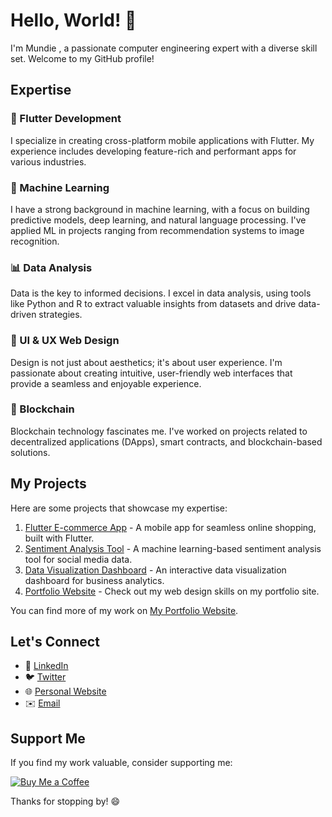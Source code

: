 # Hello, World! 👋

I'm Mundie , a passionate computer engineering expert with a diverse skill set. Welcome to my GitHub profile!

## Expertise

### 🚀 Flutter Development
I specialize in creating cross-platform mobile applications with Flutter. My experience includes developing feature-rich and performant apps for various industries.

### 🤖 Machine Learning
I have a strong background in machine learning, with a focus on building predictive models, deep learning, and natural language processing. I've applied ML in projects ranging from recommendation systems to image recognition.

### 📊 Data Analysis
Data is the key to informed decisions. I excel in data analysis, using tools like Python and R to extract valuable insights from datasets and drive data-driven strategies.

### 🎨 UI & UX Web Design
Design is not just about aesthetics; it's about user experience. I'm passionate about creating intuitive, user-friendly web interfaces that provide a seamless and enjoyable experience.

### 🔗 Blockchain
Blockchain technology fascinates me. I've worked on projects related to decentralized applications (DApps), smart contracts, and blockchain-based solutions.

## My Projects

Here are some projects that showcase my expertise:

1. [Flutter E-commerce App](link-to-flutter-ecommerce-app) - A mobile app for seamless online shopping, built with Flutter.
2. [Sentiment Analysis Tool](link-to-sentiment-analysis-tool) - A machine learning-based sentiment analysis tool for social media data.
3. [Data Visualization Dashboard](link-to-data-visualization-dashboard) - An interactive data visualization dashboard for business analytics.
4. [Portfolio Website](link-to-portfolio-website) - Check out my web design skills on my portfolio site.

You can find more of my work on [My Portfolio Website](link-to-portfolio).

## Let's Connect

- 💼 [LinkedIn](https://www.linkedin.com/in/your-linkedin-profile)
- 🐦 [Twitter](https://twitter.com/your-twitter-profile)
- 🌐 [Personal Website](https://www.your-website.com)
- ✉️ [Email](mailto:your-email@example.com)

## Support Me

If you find my work valuable, consider supporting me:

[![Buy Me a Coffee](https://img.shields.io/badge/Buy%20Me%20a%20Coffee-%E2%98%95-orange)](https://www.buymeacoffee.com/your-username)

Thanks for stopping by! 😄
